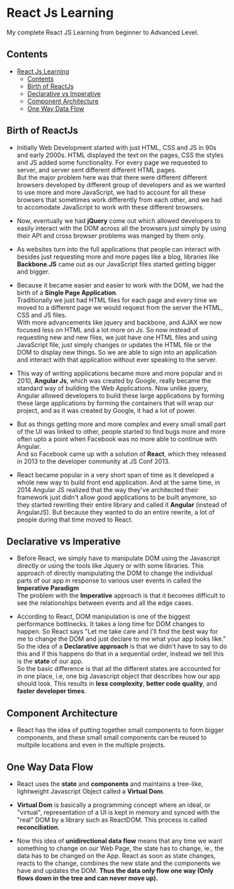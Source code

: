 # React Js Learning

My complete React JS Learning from beginner to Advanced Level.

## Contents

- [React Js Learning](#react-js-learning)
  - [Contents](#contents)
  - [Birth of ReactJs](#birth-of-reactjs)
  - [Declarative vs Imperative](#declarative-vs-imperative)
  - [Component Architecture](#component-architecture)
  - [One Way Data Flow](#one-way-data-flow)

## Birth of ReactJs

-   Initially Web Development started with just HTML, CSS and JS in 90s and early 2000s. HTML displayed the text on the pages, CSS the styles and JS added some functionality. For every page we requested to server, and server sent different different HTML pages.
    <br>
    But the major problem here was that there were different different browsers developed by different group of developers and as we wanted to use more and more JavaScript, we had to account for all these browsers that sometimes work differently from each other, and we had to accomodate JavaScript to work with these different browsers.
    <br>

-   Now, eventually we had **jQuery** come out which allowed developers to easily interact with the DOM across all the browsers just simply by using their API and cross browser problems was manged by them only.
    <br>

-   As websites turn into the full applications that people can interact with besides just requesting more and more pages like a blog, libraries like **Backbone.JS** came out as our JavaScript files started getting bigger and bigger.
    <br>

-   Because it became easier and easier to work with the DOM, we had the birth of a **Single Page Application**.
    <br>
    Traditionally we just had HTML files for each page and every time we moved to a different page we would request from the server the HTML, CSS and JS files.
    <br>
    With more advancements like jquery and backbone, and AJAX we now focused less on HTML and a lot more on Js.
    So now instead of requesting new and new files, we just have one HTML files and using JavaScript file, just simply changes or updates the HTML file or the DOM to display new things. So we are able to sign into an application and interact with that application without ever speaking to the server.
    <br>

-   This way of writing applications became more and more popular and in 2010, **Angular Js**, which was created by Google, really became the standard way of building the Web Applications.
    Now unlike jquery, Angular allowed developers to build these large applications by forming these large applications by forming the containers that will wrap our project, and as it was created by Google, it had a lot of power.
    <br>

-   But as things getting more and more complex and every small small part of the UI was linked to other, people started to find bugs more and more often upto a point when Facebook was no more able to continue with Angular.
    <br>
    And so Facebook came up with a solution of **React**, which they released in 2013 to the developer community at JS Conf 2013.
    <br>

-   React became popular in a very short span of time as it developed a whole new way to build front end application.
    And at the same time, in 2014 Angular JS realized that the way they've architected their framework just didn't allow good applications to be built anymore, so they started rewriting their entire library and called it **Angular** (instead of AngularJS). But because they wanted to do an entire rewrite, a lot of people during that time moved to React.

## Declarative vs Imperative

-   Before React, we simply have to manipulate DOM using the Javascript directly or using the tools like Jquery or with some libraries. This approach of directly manipulating the DOM to change the individual parts of our app in response to various user events in called the **Imperative Paradigm**
    <br>
    The problem with the **Imperative** approach is that it becomes difficult to see the relationships between events and all the edge cases.
    <br>

-   According to React, DOM manipulation is one of the biggest performance bottlnecks. It takes a long time for DOM changes to happen.
    So React says "Let me take care and I'll find the best way for me to change the DOM and just declare to me what your app looks like."
    So the idea of a **Declarative approach** is that we didn't have to say to do this and if this happens do that in a sequential order, instead we tell this is the **state** of our app.
    <br>
    So the basic difference is that all the different states are accounted for in one place, i.e, one big Javascript object that describes how our app should look. This results in **less complexity**, **better code quality**, and **faster developer times**.

## Component Architecture

-   React has the idea of putting together small components to form bigger components, and these small small components can be reused to multpile locations and even in the multiple projects.

## One Way Data Flow

-   React uses the **state** and **components** and maintains a tree-like, lightweight Javascript Object called a **Virtual Dom**.
-   **Virtual Dom** is basically a programming concept where an ideal, or "virtual", representation of a UI is kept in memory and synced with the "real" DOM by a library such as ReactDOM. This process is called **reconciliation**.
    <br>

-   Now this idea of **unidirectional data flow** means that any time we want something to change on our Web Page, the state has to change, ie., the data has to be changed on the App.
    React as soon as state changes, reacts to the change, combines the new state and the components we have and updates the DOM. **Thus the data only flow one way (Only flows down in the tree and can never move up).**
